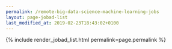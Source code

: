 ```yaml
---
permalink: /remote-big-data-science-machine-learning-jobs
layout: page-jobad-list
last_modified_at: 2019-02-23T18:43:02+0100
---
```

{% include render_jobad_list.html permalink=page.permalink %}
